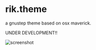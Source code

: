 rik.theme
=========

a gnustep theme based on osx maverick.

UNDER DEVELOPMENT!!

![screenshot](https://dl.dropboxusercontent.com/u/3470013/theme/rik.theme.png)
